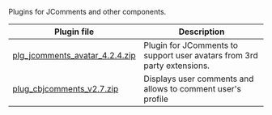 Plugins for JComments and other components.

| Plugin file | Description |
|-------------|-------------|
| [plg_jcomments_avatar_4.2.4.zip](https://github.com/exstreme/Jcomments-4/blob/master/build/plugins/plg_jcomments_avatar_4.2.4.zip) | Plugin for JComments to support user avatars from 3rd party extensions. |
| [plug_cbjcomments_v2.7.zip](https://github.com/exstreme/Jcomments-4/blob/master/build/plugins/plug_cbjcomments_v2.7.zip) | Displays user comments and allows to comment user's profile |
